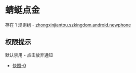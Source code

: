 # 蜻蜓点金

存在 1 规则组 - [zhongxinjiantou.szkingdom.android.newphone](/src/apps/zhongxinjiantou.szkingdom.android.newphone.ts)

## 权限提示

默认禁用 - 点击放弃通知

- [快照-0](https://i.gkd.li/import/12924466)
